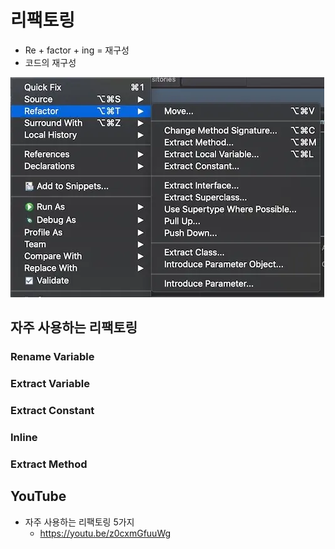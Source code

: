 # 리팩토링

* Re + factor + ing = 재구성
* 코드의 재구성<br/>
<img src="images/refactoring.webp" alt="refactoring">

## 자주 사용하는 리팩토링

### Rename Variable

### Extract Variable

### Extract Constant

### Inline

### Extract Method

## YouTube
* 자주 사용하는 리팩토링 5가지
  * https://youtu.be/z0cxmGfuuWg
